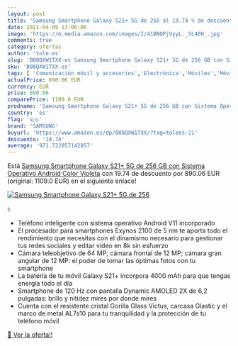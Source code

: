 ```yaml
---
layout: post
title: 'Samsung Smartphone Galaxy S21+ 5G de 256 al 19.74 % de descuento'
date: 2021-04-09 13:06:06
image: 'https://m.media-amazon.com/images/I/41BNQPjVyyL._SL400_.jpg'
comments: true
category: ofertas
author: 'tole.es'
slug: 'B08QXW1TXX-es Samsung Smartphone Galaxy S21+ 5G de 256 GB con Sistema...'
sku: 'B08QXW1TXX-es'
tags: [ 'Comunicación móvil y accesorios','Electrónica','Móviles','Móviles y smartphones libres','android','samsung', ]
actualPrice: 890.06 EUR
currency: EUR
price: 890.06
comparePrice: 1109.0 EUR
prodname: 'Samsung Smartphone Galaxy S21+ 5G de 256 GB con Sistema Operativo Android Color Violeta'
country: 'es'
flag: '🇪🇸'
brand: 'SAMSUNG'
buyurl: 'https://www.amazon.es/dp/B08QXW1TXX/?tag=tolees-21'
descuento: '19.74'
average: '971.722857142857'
---
```


Está [Samsung Smartphone Galaxy S21+ 5G de 256 GB con Sistema Operativo Android Color Violeta](https://www.amazon.es/dp/B08QXW1TXX/?tag=tolees-21) con 19.74 de descuento por 890.06 EUR (original: 1109.0 EUR) en el siguiente enlace!

[![Samsung Smartphone Galaxy S21+ 5G de 256](https://m.media-amazon.com/images/I/41BNQPjVyyL._SL400_.jpg)](https://www.amazon.es/dp/B08QXW1TXX/?tag=tolees-21)

ℹ️:

- Teléfono inteligente con sistema operativo Android V11 incorporado
- El procesador para smartphones Exynos 2100 de 5 nm te aporta todo el rendimiento que necesitas con el dinamismo necesario para gestionar tus redes sociales y editar vídeo en 8k sin esfuerzo
- Cámara teleobjetivo de 64 MP; cámara frontal de 12 MP; cámara gran angular de 12 MP: el poder de tomar las óptimas fotos con tu smartphone
- La batería de tu móvil Galaxy S21+ incorpora 4000 mAh para que tengas energía todo el día
- Smartphone de 120 Hz con pantalla Dynamic AMOLED 2X de 6,2 pulgadas: brillo y nitidez mires por donde mires
- Cuenta con el resistente cristal Gorilla Glass Victus, carcasa Glastic y el marco de metal AL7s10 para tu tranquilidad y la protección de tu teléfono móvil

[🛒 Ver la oferta!!](https://www.amazon.es/dp/B08QXW1TXX/?tag=tolees-21)
